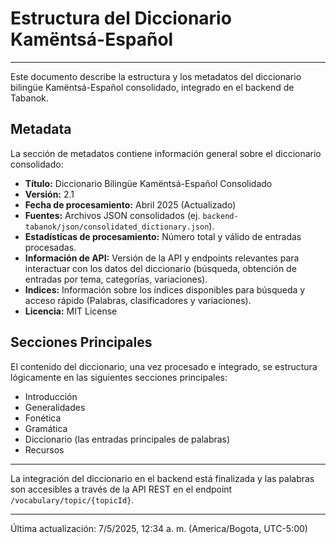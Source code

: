 # Estructura del Diccionario Kamëntsá-Español

---

Este documento describe la estructura y los metadatos del diccionario bilingüe Kamëntsá-Español consolidado, integrado en el backend de Tabanok.

## Metadata

La sección de metadatos contiene información general sobre el diccionario consolidado:

*   **Título:** Diccionario Bilingüe Kamëntsá-Español Consolidado
*   **Versión:** 2.1
*   **Fecha de procesamiento:** Abril 2025 (Actualizado)
*   **Fuentes:** Archivos JSON consolidados (ej. `backend-tabanok/json/consolidated_dictionary.json`).
*   **Estadísticas de procesamiento:** Número total y válido de entradas procesadas.
*   **Información de API:** Versión de la API y endpoints relevantes para interactuar con los datos del diccionario (búsqueda, obtención de entradas por tema, categorías, variaciones).
*   **Indices:** Información sobre los índices disponibles para búsqueda y acceso rápido (Palabras, clasificadores y variaciones).
*   **Licencia:** MIT License

## Secciones Principales

El contenido del diccionario, una vez procesado e integrado, se estructura lógicamente en las siguientes secciones principales:

*   Introducción
*   Generalidades
*   Fonética
*   Gramática
*   Diccionario (las entradas principales de palabras)
*   Recursos

---

La integración del diccionario en el backend está finalizada y las palabras son accesibles a través de la API REST en el endpoint `/vocabulary/topic/{topicId}`.

---

Última actualización: 7/5/2025, 12:34 a. m. (America/Bogota, UTC-5:00)
